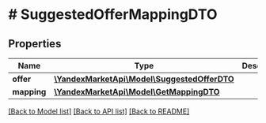# # SuggestedOfferMappingDTO

## Properties

Name | Type | Description | Notes
------------ | ------------- | ------------- | -------------
**offer** | [**\YandexMarketApi\Model\SuggestedOfferDTO**](SuggestedOfferDTO.md) |  | [optional]
**mapping** | [**\YandexMarketApi\Model\GetMappingDTO**](GetMappingDTO.md) |  | [optional]

[[Back to Model list]](../../README.md#models) [[Back to API list]](../../README.md#endpoints) [[Back to README]](../../README.md)
